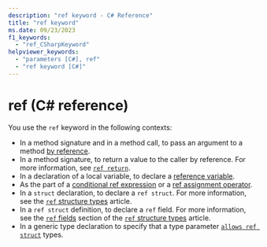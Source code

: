 ```yaml
---
description: "ref keyword - C# Reference"
title: "ref keyword"
ms.date: 09/23/2023
f1_keywords: 
  - "ref_CSharpKeyword"
helpviewer_keywords: 
  - "parameters [C#], ref"
  - "ref keyword [C#]"
---
```

# ref (C# reference)

You use the `ref` keyword in the following contexts:

- In a method signature and in a method call, to pass an argument to a method [by reference](./method-parameters.md#ref-parameter-modifier).
- In a method signature, to return a value to the caller by reference. For more information, see [`ref return`](../statements/jump-statements.md#ref-returns).
- In a declaration of a local variable, to declare a [reference variable](../statements/declarations.md#reference-variables).
- As the part of a [conditional ref expression](../operators/conditional-operator.md#conditional-ref-expression) or a [ref assignment operator](../operators/assignment-operator.md#ref-assignment).
- In a `struct` declaration, to declare a `ref struct`. For more information, see the [`ref` structure types](../builtin-types/ref-struct.md) article.
- In a `ref struct` definition, to declare a `ref` field. For more information, see the [`ref` fields](../builtin-types/ref-struct.md#ref-fields) section of the [`ref` structure types](../builtin-types/ref-struct.md) article.
- In a generic type declaration to specify that a type parameter [`allows ref struct`](../../programming-guide/generics/constraints-on-type-parameters.md#allows-ref-struct) types.
